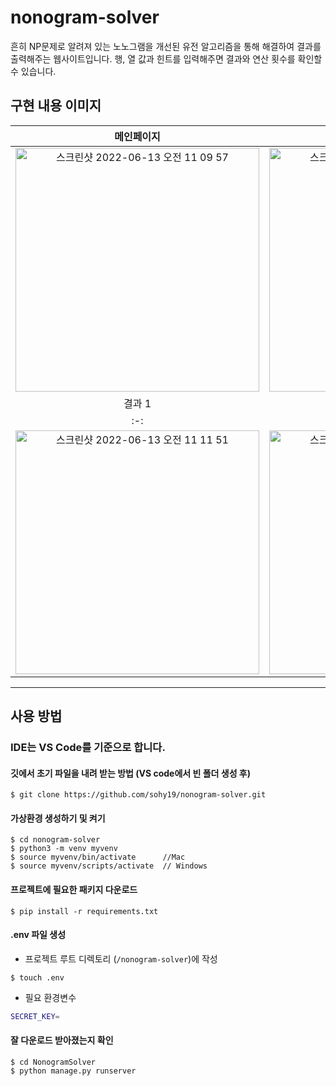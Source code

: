 # nonogram-solver
흔히 NP문제로 알려져 있는 노노그램을 개선된 유전 알고리즘을 통해 해결하여 결과를 출력해주는 웹사이트입니다. 행, 열 값과 힌트를 입력해주면 결과와 연산 횟수를 확인할 수 있습니다.

## 구현 내용 이미지
|메인페이지|힌트 입력창|
|:-:|:-:|
|<img width="390" alt="스크린샷 2022-06-13 오전 11 09 57" src="https://user-images.githubusercontent.com/88651937/173270184-d8dfcaa8-0159-475d-ae49-87569fa214b6.png">|<img width="390" alt="스크린샷 2022-06-13 오전 11 11 08" src="https://user-images.githubusercontent.com/88651937/173270191-7c89535a-4bcf-4ac7-ab87-a94f24890f46.png">|
|결과 1|결과 2|
|:-:|:-:|
|<img width="390" alt="스크린샷 2022-06-13 오전 11 11 51" src="https://user-images.githubusercontent.com/88651937/173270202-4b5d6f48-844c-40d7-a92b-090a45ef9194.png">|<img width="390" alt="스크린샷 2022-06-13 오전 11 21 11" src="https://user-images.githubusercontent.com/88651937/173270208-896ecf35-f48c-4224-b2fa-9bfebc24afa7.png">|

* * *

## 사용 방법 
### IDE는 VS Code를 기준으로 합니다.
  
#### 깃에서 초기 파일을 내려 받는 방법 (VS code에서 빈 폴더 생성 후)
```
$ git clone https://github.com/sohy19/nonogram-solver.git
```
#### 가상환경 생성하기 및 켜기
```
$ cd nonogram-solver
$ python3 -m venv myvenv
$ source myvenv/bin/activate      //Mac
$ source myvenv/scripts/activate  // Windows
```
#### 프로젝트에 필요한 패키지 다운로드
```
$ pip install -r requirements.txt
```
#### .env 파일 생성 
  - 프로젝트 루트 디렉토리 (`/nonogram-solver`)에 작성
```
$ touch .env
```
  - 필요 환경변수
  ```bash
  SECRET_KEY=
  ```
#### 잘 다운로드 받아졌는지 확인
```
$ cd NonogramSolver
$ python manage.py runserver
```
